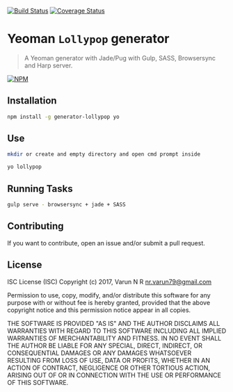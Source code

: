 [![Build Status](https://travis-ci.org/nrvarun/generator-lollypop.svg?branch=master)](https://travis-ci.org/nrvarun/generator-lollypop)
[![Coverage Status](https://coveralls.io/repos/github/nrvarun/generator-lollypop/badge.svg?branch=master)](https://coveralls.io/github/nrvarun/generator-lollypop?branch=master)

Yeoman `Lollypop` generator
=======================
> A Yeoman generator with Jade/Pug with Gulp, SASS, Browsersync and Harp server.

[![NPM](https://nodei.co/npm/generator-lollypop.png)](https://nodei.co/npm/generator-lollypop/)

## Installation

```sh
npm install -g generator-lollypop yo
```

## Use

```sh
mkdir or create and empty directory and open cmd prompt inside
```

```sh
yo lollypop
```

## Running Tasks

```sh
gulp serve - browsersync + jade + SASS
```

## Contributing

If you want to contribute, open an issue and/or submit a pull request.

## License

ISC License (ISC)
Copyright (c) 2017, Varun N R <nr.varun79@gmail.com>

Permission to use, copy, modify, and/or distribute this software for any purpose with or without fee is hereby granted, provided that the above copyright notice and this permission notice appear in all copies.

THE SOFTWARE IS PROVIDED "AS IS" AND THE AUTHOR DISCLAIMS ALL WARRANTIES WITH REGARD TO THIS SOFTWARE INCLUDING ALL IMPLIED WARRANTIES OF MERCHANTABILITY AND FITNESS. IN NO EVENT SHALL THE AUTHOR BE LIABLE FOR ANY SPECIAL, DIRECT, INDIRECT, OR CONSEQUENTIAL DAMAGES OR ANY DAMAGES WHATSOEVER RESULTING FROM LOSS OF USE, DATA OR PROFITS, WHETHER IN AN ACTION OF CONTRACT, NEGLIGENCE OR OTHER TORTIOUS ACTION, ARISING OUT OF OR IN CONNECTION WITH THE USE OR PERFORMANCE OF THIS SOFTWARE.